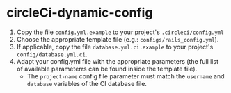 # circleCi-dynamic-config

1. Copy the file `config.yml.example` to your project's `.circleci/config.yml`
2. Choose the appropriate template file (e.g.: `configs/rails_config.yml`).
3. If applicable, copy the file `database.yml.ci.example` to your project's `config/database.yml.ci`.
4. Adapt your config.yml file with the appropriate parameters (the full list of available parameterrs can be found inside the template file).
    * The `project-name` config file parameter must match the `username` and `database` variables of the CI database file.
